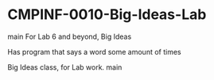 # CMPINF-0010-Big-Ideas-Lab
main
For Lab 6 and beyond, Big Ideas

Has program that says a word some amount of times

Big Ideas class, for Lab work.
main
